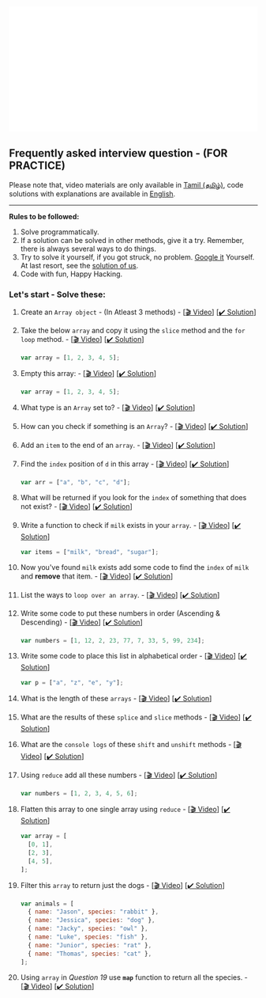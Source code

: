 <div align="center">
   <img src="../assets/img/header.svg" alt="Learn more from cyberdude networks."/>
</div>

## Frequently asked interview question - (FOR PRACTICE)

Please note that, video materials are only available in [Tamil (தமிழ்)](https://www.youtube.com/c/CyberDudeNetworks/), code solutions with explanations are available in <a href="./solutions.md" target="_blank">English</a>.

<hr>

**Rules to be followed:**

1. Solve programmatically.
2. If a solution can be solved in other methods, give it a try.
   Remember, there is always several ways to do things.
3. Try to solve it yourself, if you got struck, no problem. [Google it](https://google.com) Yourself. At last resort, see the <a href="./solutions.md" target="_blank">solution of us</a>.
4. Code with fun, Happy Hacking.

### Let's start - Solve these:

1. Create an `Array object` - (In Atleast 3 methods) - [[🎬 Video](https://www.youtube.com/c/CyberDudeNetworks/)] [[✔️ Solution](./solutions.md#question-1)]

2. Take the below `array` and copy it using the `slice` method and the `for loop` method. - [[🎬 Video](https://www.youtube.com/c/CyberDudeNetworks/)] [[✔️ Solution](./solutions.md#question-2)]

   ```js
   var array = [1, 2, 3, 4, 5];
   ```

3. Empty this array: - [[🎬 Video](https://www.youtube.com/c/CyberDudeNetworks/)] [[✔️ Solution](./solutions.md#question-3)]

   ```js
   var array = [1, 2, 3, 4, 5];
   ```

4. What type is an `Array` set to? - [[🎬 Video](https://www.youtube.com/c/CyberDudeNetworks/)] [[✔️ Solution](./solutions.md#question-4)]

5. How can you check if something is an `Array`? - [[🎬 Video](https://www.youtube.com/c/CyberDudeNetworks/)] [[✔️ Solution](./solutions.md#question-5)]

6. Add an `item` to the end of an `array`. - [[🎬 Video](https://www.youtube.com/c/CyberDudeNetworks/)] [[✔️ Solution](./solutions.md#question-6)]

7. Find the `index` position of `d` in this array - [[🎬 Video](https://www.youtube.com/c/CyberDudeNetworks/)] [[✔️ Solution](./solutions.md#question-7)]

   ```js
   var arr = ["a", "b", "c", "d"];
   ```

8. What will be returned if you look for the `index` of something that does not exist? - [[🎬 Video](https://www.youtube.com/c/CyberDudeNetworks/)] [[✔️ Solution](./solutions.md#question-8)]

9. Write a function to check if `milk` exists in your `array`. - [[🎬 Video](https://www.youtube.com/c/CyberDudeNetworks/)] [[✔️ Solution](./solutions.md#question-9)]

   ```js
   var items = ["milk", "bread", "sugar"];
   ```

10. Now you've found `milk` exists add some code to find the `index` of `milk` and **remove** that item. - [[🎬 Video](https://www.youtube.com/c/CyberDudeNetworks/)] [[✔️ Solution](./solutions.md#question-10)]

11. List the ways to `loop over an array`. - [[🎬 Video](https://www.youtube.com/c/CyberDudeNetworks/)] [[✔️ Solution](./solutions.md#question-11)]

12. Write some code to put these numbers in order (Ascending & Descending) - [[🎬 Video](https://www.youtube.com/c/CyberDudeNetworks/)] [[✔️ Solution](./solutions.md#question-12)]

    ```js
    var numbers = [1, 12, 2, 23, 77, 7, 33, 5, 99, 234];
    ```

13. Write some code to place this list in alphabetical order - [[🎬 Video](https://www.youtube.com/c/CyberDudeNetworks/)] [[✔️ Solution](./solutions.md#question-13)]

    ```js
    var p = ["a", "z", "e", "y"];
    ```

14. What is the length of these `arrays` - [[🎬 Video](https://www.youtube.com/c/CyberDudeNetworks/)] [[✔️ Solution](./solutions.md#question-14)]

15. What are the results of these `splice` and `slice` methods - [[🎬 Video](https://www.youtube.com/c/CyberDudeNetworks/)] [[✔️ Solution](./solutions.md#question-15)]

16. What are the `console logs` of these `shift` and `unshift` methods - [[🎬 Video](https://www.youtube.com/c/CyberDudeNetworks/)] [[✔️ Solution](./solutions.md#question-16)]

17. Using `reduce` add all these numbers - [[🎬 Video](https://www.youtube.com/c/CyberDudeNetworks/)] [[✔️ Solution](./solutions.md#question-17)]

    ```js
    var numbers = [1, 2, 3, 4, 5, 6];
    ```

18. Flatten this array to one single array using `reduce` - [[🎬 Video](https://www.youtube.com/c/CyberDudeNetworks/)] [[✔️ Solution](./solutions.md#question-18)]

    ```js
    var array = [
      [0, 1],
      [2, 3],
      [4, 5],
    ];
    ```

19. Filter this `array` to return just the dogs - [[🎬 Video](https://www.youtube.com/c/CyberDudeNetworks/)] [[✔️ Solution](./solutions.md#question-19)]

    ```js
    var animals = [
      { name: "Jason", species: "rabbit" },
      { name: "Jessica", species: "dog" },
      { name: "Jacky", species: "owl" },
      { name: "Luke", species: "fish" },
      { name: "Junior", species: "rat" },
      { name: "Thomas", species: "cat" },
    ];
    ```

20. Using `array` in _Question 19_ use **`map`** function to return all the species. - [[🎬 Video](https://www.youtube.com/c/CyberDudeNetworks/)] [[✔️ Solution](./solutions.md#question-20)]
